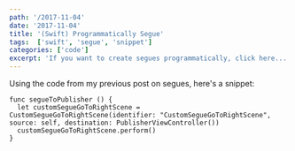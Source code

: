 ```yaml
---
path: '/2017-11-04'
date: '2017-11-04'
title: '(Swift) Programmatically Segue'
tags:  ['swift', 'segue', 'snippet']
categories: ['code']
excerpt: 'If you want to create segues programmatically, click here...'
---
```


Using the code from my previous post on segues, here's a snippet:

```swift{numberLines: true}
func segueToPublisher () {
  let customSegueGoToRightScene = CustomSegueGoToRightScene(identifier: "CustomSegueGoToRightScene", source: self, destination: PublisherViewController())
  customSegueGoToRightScene.perform()
}
```
